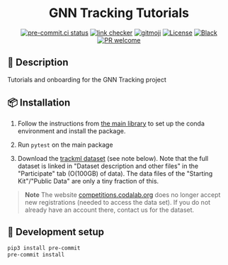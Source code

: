 <div align="center">

# GNN Tracking Tutorials

<!-- ALL-CONTRIBUTORS-BADGE:START - Do not remove or modify this section -->
<!-- ALL-CONTRIBUTORS-BADGE:END -->
<!-- [![Documentation Status](https://readthedocs.org/projects/gnn-tracking-tutorials/badge/?version=latest)](https://gnn-tracking-tutorials.readthedocs.io/) -->
<!-- [![Pypi status](https://badge.fury.io/py/gnn-tracking-tutorials.svg)](https://pypi.org/project/gnn-tracking-tutorials/) -->

[![pre-commit.ci status](https://results.pre-commit.ci/badge/github/gnn-tracking/tutorials/main.svg)](https://results.pre-commit.ci/latest/github/gnn-tracking/tutorials/main)
[![link checker](https://github.com/gnn-tracking/tutorials/actions/workflows/check-links.yaml/badge.svg)](https://github.com/gnn-tracking/tutorials/actions/workflows/check-links.yaml)
[![gitmoji](https://img.shields.io/badge/gitmoji-%20😜%20😍-FFDD67.svg)](https://gitmoji.dev)
[![License](https://img.shields.io/github/license/gnn-tracking/tutorials)](https://github.com/gnn-tracking/tutorials/blob/master/LICENSE.txt)
[![Black](https://img.shields.io/badge/code%20style-black-000000.svg)](https://github.com/python/black)
[![PR welcome](https://img.shields.io/badge/PR-Welcome-%23FF8300.svg)](https://git-scm.com/book/en/v2/GitHub-Contributing-to-a-Project)

</div>

## 📝 Description

Tutorials and onboarding for the GNN Tracking project

## 📦 Installation

1. Follow the instructions from [the main library](https://github.com/gnn-tracking/gnn_tracking)
   to set up the conda environment and install the package.

2. Run `pytest` on the main package

3. Download the [trackml dataset](https://competitions.codalab.org/competitions/20112) (see note below). 
   Note that the full dataset is linked in "Dataset description and other files" in the "Participate" 
   tab (O(100GB) of data). The data files of the "Starting Kit"/"Public Data" are only a tiny fraction
   of this.

> **Note**
> The website [competitions.codalab.org](https://competitions.codalab.org/) does no longer accept new
> registrations (needed to access the data set). If you do not already have an account there,
> contact us for the dataset.

## 🧰 Development setup

```bash
pip3 install pre-commit
pre-commit install
```
